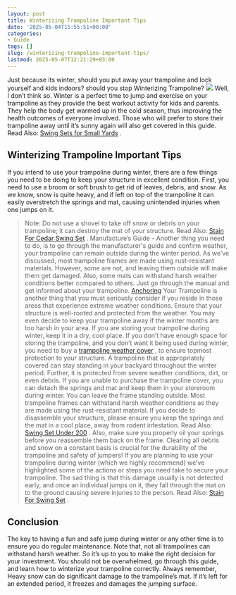 ```yaml
---
layout: post
title: Winterizing Trampoline Important Tips
date: '2025-05-04T15:55:51+00:00'
categories:
- Guide
tags: []
slug: /winterizing-trampoline-important-tips/
lastmod: 2025-05-07T12:21:29+03:00
---
```


Just because its winter, should you put away your trampoline and lock yourself and kids indoors? should you stop Winterizing Trampoline?
![](/assets/img/img/)
Well, I don’t think so. Winter is a perfect time to jump and exercise on your trampoline as they provide the best workout activity for kids and parents.
They help the body get warmed up in the cold season, thus improving the health outcomes of everyone involved. Those who will prefer to store their trampoline away until it’s sunny again will also get covered in this guide. Read Also:
[Swing Sets for Small Yards](https://pestpolicy.com/best-swing-sets-for-small-yards/)
.
## Winterizing Trampoline Important Tips
If you intend to use your trampoline during winter, there are a few things you need to be doing to keep your structure in excellent condition. First, you need to use a broom or soft brush to get rid of leaves, debris, and snow.
As we know, snow is quite heavy, and if left on top of the trampoline it can easily overstretch the springs and mat, causing unintended injuries when one jumps on it.
> Note: Do not use a shovel to take off snow or debris on your trampoline; it can destroy the mat of your structure. Read Also:
> [Stain For Cedar Swing Set](https://pestpolicy.com/best-stain-for-cedar-swing-set/)
> .
Manufacture’s Guide - Another thing you need to do, is to go through the manufacturer's guide and confirm weather, your trampoline can remain outside during the winter period.
As we’ve discussed, most trampoline frames are made using rust-resistant materials. However, some are not, and leaving them outside will make them get damaged.
Also, some mats can withstand harsh weather conditions better compared to others. Just go through the manual and get informed about your trampoline.
[Anchoring](https://pestpolicy.com/best-trampoline-anchors/)
Your Trampoline is another thing that you must seriously consider if you reside in those areas that experience extreme weather conditions.
Ensure that your structure is well-rooted and protected from the weather. You may even decide to keep your trampoline away if the winter months are too harsh in your area.
If you are storing your trampoline during winter, keep it in a dry, cool place. If you don’t have enough space for storing the trampoline, and you don’t want it being used during winter, you need to buy a
[trampoline weather cover](https://pestpolicy.com/trampoline-covers-for-winter/)
, to ensure topmost protection to your structure.
A trampoline that is appropriately covered can stay standing in your backyard throughout the winter period. Further, it is protected from severe weather conditions, dirt, or even debris.
If you are unable to purchase the trampoline cover, you can detach the springs and mat and keep them in your storeroom during winter. You can leave the frame standing outside. Most trampoline frames can withstand harsh weather conditions as they are made using the rust-resistant material.
If you decide to disassemble your structure, please ensure you keep the springs and the mat in a cool place, away from rodent infestation. Read Also:
[Swing Set Under 200](https://pestpolicy.com/best-swing-set-under-200/)
.
Also, make sure you properly oil your springs before you reassemble them back on the frame. Clearing all debris and snow on a constant basis is crucial for the durability of the trampoline and safety of jumpers!
If you are planning to use your trampoline during winter (which we highly recommend) we’ve highlighted some of the actions or steps you need take to secure your trampoline.
The sad thing is that this damage usually is not detected early, and once an individual jumps on it, they fall through the mat on to the ground causing severe injuries to the person. Read Also:
[Stain For Swing Set](https://pestpolicy.com/best-stain-for-swing-set/)
.
## Conclusion
The key to having a fun and safe jump during winter or any other time is to ensure you do regular maintenance. Note that, not all trampolines can withstand harsh weather. So it’s up to you to make the right decision for your investment.
You should not be overwhelmed, go through this guide, and learn how to winterize your trampoline correctly. Always remember, Heavy snow can do significant damage to the trampoline’s mat. If it’s left for an extended period, it freezes and damages the jumping surface.
